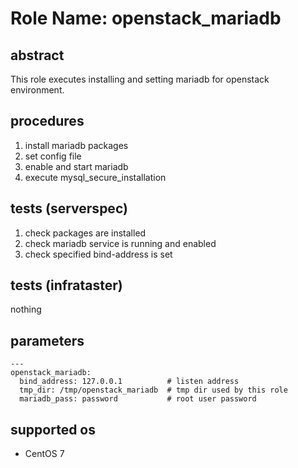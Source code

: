# Role Name: openstack_mariadb

## abstract
This role executes installing and setting mariadb for openstack environment.

## procedures
1. install mariadb packages
2. set config file
3. enable and start mariadb
4. execute mysql_secure_installation

## tests (serverspec)
1. check packages are installed
2. check mariadb service is running and enabled
3. check specified bind-address is set

## tests (infrataster)
nothing

## parameters
```
---
openstack_mariadb:
  bind_address: 127.0.0.1          # listen address
  tmp_dir: /tmp/openstack_mariadb  # tmp dir used by this role
  mariadb_pass: password           # root user password
```

## supported os
* CentOS 7
